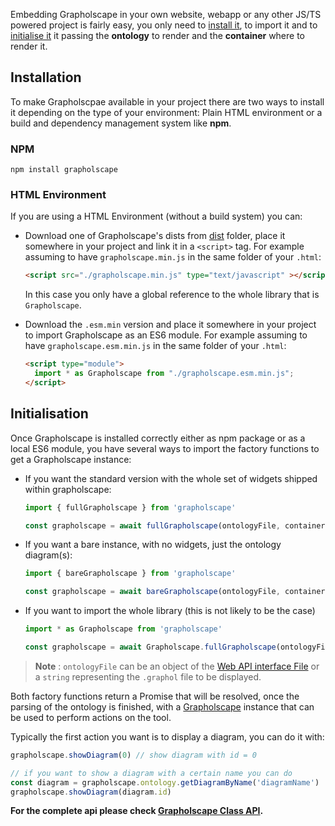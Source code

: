 Embedding Grapholscape in your own website, webapp or any other JS/TS powered project is fairly easy, you only need to [install it](#installation), to import it and to [initialise it](#initialisation) it passing the **ontology** to render and the **container** where to render it.

## Installation
To make Grapholscpae available in your project there are two ways to install it depending on the type of your environment: Plain HTML environment or a build and dependency management system like **npm**.

### NPM
```shell
npm install grapholscape
```

### HTML Environment
If you are using a HTML Environment (without a build system) you can:

- Download one of Grapholscape's dists from [dist](https://github.com/obdasystems/grapholscape/tree/master/dist) folder, place it somewhere in your project and link it in a `<script>` tag. For example assuming to have `grapholscape.min.js` in the same folder of your `.html`:

  ```html
  <script src="./grapholscape.min.js" type="text/javascript" ></script>
  ```
  In this case you only have a global reference to the whole library that is `Grapholscape`.

- Download the `.esm.min` version and place it somewhere in your project to import Grapholscape as an ES6 module. For example assuming to have `grapholscape.esm.min.js` in the same folder of your `.html`:

  ```html
  <script type="module">
    import * as Grapholscape from "./grapholscape.esm.min.js";
  </script>
  ```

## Initialisation
Once Grapholscape is installed correctly either as npm package or as a local ES6 module, you have several ways to import the factory functions to get a Grapholscape instance:
- If you want the standard version with the whole set of widgets shipped within grapholscape:
  ```ts
  import { fullGrapholscape } from 'grapholscape'

  const grapholscape = await fullGrapholscape(ontologyFile, container)
  ```

- If you want a bare instance, with no widgets, just the ontology diagram(s):
  ```ts
  import { bareGrapholscape } from 'grapholscape'

  const grapholscape = await bareGrapholscape(ontologyFile, container)
  ```

- If you want to import the whole library (this is not likely to be the case)
  ```ts
  import * as Grapholscape from 'grapholscape'

  const grapholscape = await Grapholscape.fullGrapholscape(ontologyFile, container) // or .bareGrapholscape
  ```

> **Note** : `ontologyFile` can be an object of the [Web API interface File](https://developer.mozilla.org/en-US/docs/Web/API/File) or a `string` representing the `.graphol` file to be displayed.

Both factory functions return a Promise that will be resolved, once the parsing of the ontology is finished, with a [Grapholscape](../classes/core.Grapholscape.html) instance that can be used to perform actions on the tool. 

Typically the first action you want is to display a diagram, you can do it with:
```ts
grapholscape.showDiagram(0) // show diagram with id = 0

// if you want to show a diagram with a certain name you can do
const diagram = grapholscape.ontology.getDiagramByName('diagramName')
grapholscape.showDiagram(diagram.id)
```
**For the complete api please check [Grapholscape Class API](../classes/core.Grapholscape.html).**


